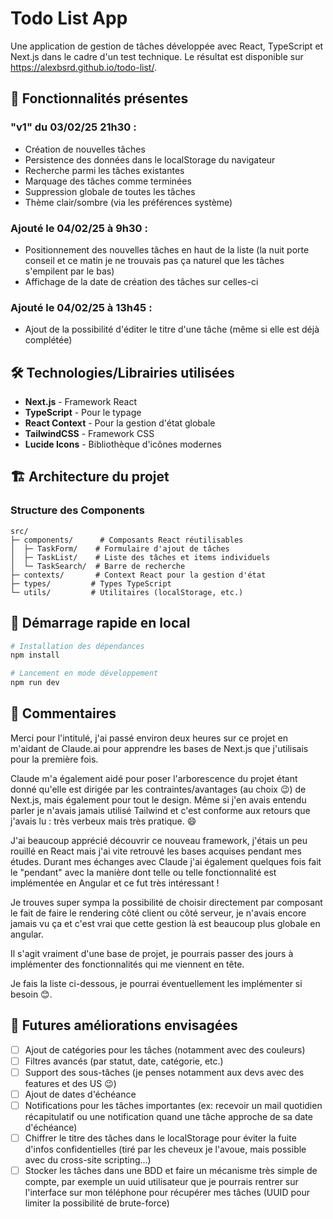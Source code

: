# Todo List App

Une application de gestion de tâches développée avec React, TypeScript et Next.js dans le cadre d'un test technique.
Le résultat est disponible sur https://alexbsrd.github.io/todo-list/.

## 🚀 Fonctionnalités présentes

### "v1" du 03/02/25 21h30 :
- Création de nouvelles tâches
- Persistence des données dans le localStorage du navigateur
- Recherche parmi les tâches existantes
- Marquage des tâches comme terminées
- Suppression globale de toutes les tâches
- Thème clair/sombre (via les préférences système)

### Ajouté le 04/02/25 à 9h30 : 
- Positionnement des nouvelles tâches en haut de la liste (la nuit porte conseil et ce matin je ne trouvais pas ça naturel que les tâches s'empilent par le bas)
- Affichage de la date de création des tâches sur celles-ci

### Ajouté le 04/02/25 à 13h45 :
- Ajout de la possibilité d'éditer le titre d'une tâche (même si elle est déjà complétée)

## 🛠 Technologies/Librairies utilisées

- **Next.js** - Framework React
- **TypeScript** - Pour le typage
- **React Context** - Pour la gestion d'état globale
- **TailwindCSS** - Framework CSS
- **Lucide Icons** - Bibliothèque d'icônes modernes

## 🏗 Architecture du projet

### Structure des Components
```
src/
├─ components/      # Composants React réutilisables
│  ├─ TaskForm/    # Formulaire d'ajout de tâches
│  ├─ TaskList/    # Liste des tâches et items individuels
│  └─ TaskSearch/  # Barre de recherche
├─ contexts/       # Context React pour la gestion d'état
├─ types/         # Types TypeScript
└─ utils/         # Utilitaires (localStorage, etc.)
```

## 🚗 Démarrage rapide en local

```bash
# Installation des dépendances
npm install

# Lancement en mode développement
npm run dev
```

## 💭 Commentaires

Merci pour l'intitulé, j'ai passé environ deux heures sur ce projet en m'aidant de Claude.ai pour apprendre les bases de Next.js que j'utilisais pour la première fois.

Claude m'a également aidé pour poser l'arborescence du projet étant donné qu'elle est dirigée par les contraintes/avantages (au choix 😉) de Next.js, mais également pour tout le design. Même si j'en avais entendu parler je n'avais jamais utilisé Tailwind et c'est conforme aux retours que j'avais lu : très verbeux mais très pratique. 😄

J'ai beaucoup apprécié découvrir ce nouveau framework, j'étais un peu rouillé en React mais j'ai vite retrouvé les bases acquises pendant mes études. Durant mes échanges avec Claude j'ai également quelques fois fait le "pendant" avec la manière dont telle ou telle fonctionnalité est implémentée en Angular et ce fut très intéressant !

Je trouves super sympa la possibilité de choisir directement par composant le fait de faire le rendering côté client ou côté serveur, je n'avais encore jamais vu ça et c'est vrai que cette gestion là est beaucoup plus globale en angular.

Il s'agit vraiment d'une base de projet, je pourrais passer des jours à implémenter des fonctionnalités qui me viennent en tête.

Je fais la liste ci-dessous, je pourrai éventuellement les implémenter si besoin 😊.

## 🎯 Futures améliorations envisagées

- [ ] Ajout de catégories pour les tâches (notamment avec des couleurs)
- [ ] Filtres avancés (par statut, date, catégorie, etc.)
- [ ] Support des sous-tâches (je penses notamment aux devs avec des features et des US 😉)
- [ ] Ajout de dates d'échéance
- [ ] Notifications pour les tâches importantes (ex: recevoir un mail quotidien récapitulatif ou une notification quand une tâche approche de sa date d'échéance)
- [ ] Chiffrer le titre des tâches dans le localStorage pour éviter la fuite d'infos confidentielles (tiré par les cheveux je l'avoue, mais possible avec du cross-site scripting...)
- [ ] Stocker les tâches dans une BDD et faire un mécanisme très simple de compte, par exemple un uuid utilisateur que je pourrais rentrer sur l'interface sur mon téléphone pour récupérer mes tâches (UUID pour limiter la possibilité de brute-force)
